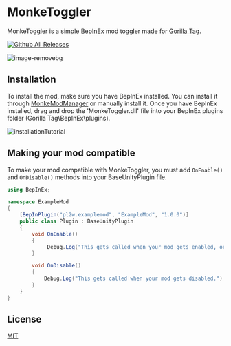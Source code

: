 # MonkeToggler
MonkeToggler is a simple [BepInEx](https://github.com/BepInEx/BepInEx) mod toggler made for [Gorilla Tag](https://store.steampowered.com/app/1533390/Gorilla_Tag/).

[![Github All Releases](https://img.shields.io/github/downloads/pl2w/MonkeToggler/total.svg)]()

![image-removebg](https://github.com/pl2w/MonkeToggler/assets/137610832/f37604cc-6d14-4d08-bb5a-1c1457aa5fcc)

## Installation
To install the mod, make sure you have BepInEx installed. You can install it through [MonkeModManager](https://github.com/DeadlyKitten/MonkeModManager) or manually install it.
Once you have BepInEx installed, drag and drop the 'MonkeToggler.dll' file into your BepInEx plugins folder (Gorilla Tag\BepInEx\plugins).

![installationTutorial](https://github.com/pl2w/MonkeToggler/assets/137610832/587be3a0-79d3-4875-abdd-9e872abc71c6)

## Making your mod compatible
To make your mod compatible with MonkeToggler, you must add ```OnEnable()``` and ```OnDisable()``` methods into your BaseUnityPlugin file.
```cs
using BepInEx;

namespace ExampleMod
{
    [BepInPlugin("pl2w.examplemod", "ExampleMod", "1.0.0")]
    public class Plugin : BaseUnityPlugin
    {
        void OnEnable()
        {
             Debug.Log("This gets called when your mod gets enabled, or when the mod is first initialized.");
        }

        void OnDisable()
        {
            Debug.Log("This gets called when your mod gets disabled.");
        }
    }
}

```


## License

[MIT](https://choosealicense.com/licenses/mit/)
